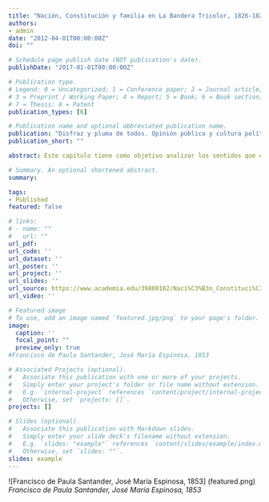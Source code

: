 ```yaml
---
title: "Nación, Constitución y familia en La Bandera Tricolor, 1826-1827."
authors: 
- admin
date: "2012-04-01T00:00:00Z"
doi: ""

# Schedule page publish date (NOT publication's date).
publishDate: "2017-01-01T00:00:00Z"

# Publication type.
# Legend: 0 = Uncategorized; 1 = Conference paper; 2 = Journal article;
# 3 = Preprint / Working Paper; 4 = Report; 5 = Book; 6 = Book section;
# 7 = Thesis; 8 = Patent
publication_types: [6]

# Publication name and optional abbreviated publication name.
publication: "Disfraz y pluma de todos. Opinión pública y cultura política, siglos XVIII y XIX. Editado por Francisco Ortega y Alexander Chaparro."
publication_short: ""

abstract: Este capítulo tiene como objetivo analizar los sentidos que el concepto de nación adquirió en el periódico colombiano La Bandera Tricolor, publicado entre 1826 y 1827. A partir de las revueltas de Valencia y Caracas en 1826 y el liderato que obtendría José Antonio Páez en Venezuela, este periódico, respaldado por Santander, haría una defensa acérrima de la Constitución de Cúcuta de 1821 como el soporte principal de la nación colombiana, en respuesta a la situación que se presentaba en Venezuela en ese momento. De esta forma, el capítulo examina la esfera pública como catalizadora de una idea de nación basada en la Constitución y el gobierno popular representativo por medio de la metáfora de la familia.

# Summary. An optional shortened abstract.
summary:

tags:
- Published
featured: false

# links:
# - name: ""
#   url: ""
url_pdf: 
url_code: ''
url_dataset: ''
url_poster: ''
url_project: ''
url_slides: ''
url_source: https://www.academia.edu/39800102/Naci%C3%B3n_Constituci%C3%B3n_y_familia_en_La_Bandera_Tricolor_1826_1827
url_video: ''

# Featured image
# To use, add an image named `featured.jpg/png` to your page's folder. 
image:
  caption: ''
  focal_point: ""
  preview_only: true
#Francisco de Paula Santander, José María Espinosa, 1853

# Associated Projects (optional).
#   Associate this publication with one or more of your projects.
#   Simply enter your project's folder or file name without extension.
#   E.g. `internal-project` references `content/project/internal-project/index.md`.
#   Otherwise, set `projects: []`.
projects: []

# Slides (optional).
#   Associate this publication with Markdown slides.
#   Simply enter your slide deck's filename without extension.
#   E.g. `slides: "example"` references `content/slides/example/index.md`.
#   Otherwise, set `slides: ""`.
slides: example
---
```


![Francisco de Paula Santander, José María Espinosa, 1853] (featured.png)
*Francisco de Paula Santander, José María Espinosa, 1853*
